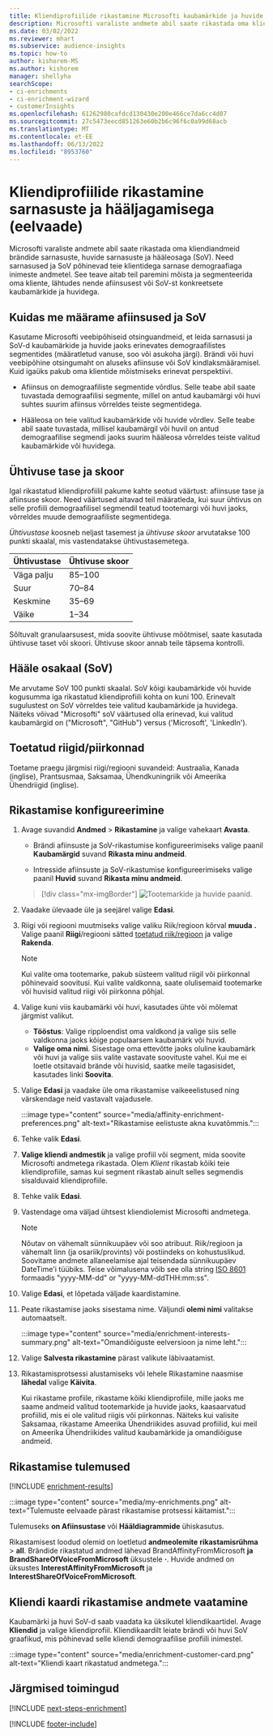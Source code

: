 ```yaml
---
title: Kliendiprofiilide rikastamine Microsofti kaubamärkide ja huvide andmetega
description: Microsofti varaliste andmete abil saate rikastada oma kliendiandmeid sarnasuste ja häälkäsklusega.
ms.date: 03/02/2022
ms.reviewer: mhart
ms.subservice: audience-insights
ms.topic: how-to
author: kishorem-MS
ms.author: kishorem
manager: shellyha
searchScope:
- ci-enrichments
- ci-enrichment-wizard
- customerInsights
ms.openlocfilehash: 61262980cafdcd130430e200e466ce7da6cc4d07
ms.sourcegitcommit: 27c5473eecd851263e60b2b6c96f6c0a99d68acb
ms.translationtype: MT
ms.contentlocale: et-EE
ms.lasthandoff: 06/13/2022
ms.locfileid: "8953760"
---
```

# <a name="enrich-customer-profiles-with-affinities-and-share-of-voice-preview"></a>Kliendiprofiilide rikastamine sarnasuste ja hääljagamisega (eelvaade)

Microsofti varaliste andmete abil saate rikastada oma kliendiandmeid brändide sarnasuste, huvide sarnasuste ja hääleosaga (SoV). Need sarnasused ja SoV põhinevad teie klientidega sarnase demograafiaga inimeste andmetel. See teave aitab teil paremini mõista ja segmenteerida oma kliente, lähtudes nende afiinsusest või SoV-st konkreetsete kaubamärkide ja huvidega.

## <a name="how-we-determine-affinities-and-sov"></a>Kuidas me määrame afiinsused ja SoV

Kasutame Microsofti veebipõhiseid otsinguandmeid, et leida sarnasusi ja SoV-d kaubamärkide ja huvide jaoks erinevates demograafilistes segmentides (määratletud vanuse, soo või asukoha järgi). Brändi või huvi veebipõhine otsingumaht on aluseks afiinsuse või SoV kindlaksmääramisel. Kuid igaüks pakub oma klientide mõistmiseks erinevat perspektiivi.

- Afiinsus on demograafiliste segmentide võrdlus. Selle teabe abil saate tuvastada demograafilisi segmente, millel on antud kaubamärgi või huvi suhtes suurim afiinsus võrreldes teiste segmentidega.

- Hääleosa on teie valitud kaubamärkide või huvide võrdlev. Selle teabe abil saate tuvastada, millisel kaubamärgil või huvil on antud demograafilise segmendi jaoks suurim hääleosa võrreldes teiste valitud kaubamärkide või huvidega.

## <a name="affinity-level-and-score"></a>Ühtivuse tase ja skoor

Igal rikastatud kliendiprofiilil pakume kahte seotud väärtust: afiinsuse tase ja afiinsuse skoor. Need väärtused aitavad teil määratleda, kui suur ühtivus on selle profiili demograafilisel segmendil teatud tootemargi või huvi jaoks, võrreldes muude demograafiliste segmentidega.

*Ühtivustase* koosneb neljast tasemest ja *ühtivuse skoor* arvutatakse 100 punkti skaalal, mis vastendatakse ühtivustasemetega.

|Ühtivustase |Ühtivuse skoor  |
|---------|---------|
|Väga palju     | 85–100       |
|Suur     | 70–84        |
|Keskmine     | 35–69        |
|Väike     | 1–34        |

Sõltuvalt granulaarsusest, mida soovite ühtivuse mõõtmisel, saate kasutada ühtivuse taset või skoori. Ühtivuse skoor annab teile täpsema kontrolli.

## <a name="share-of-voice-sov"></a>Hääle osakaal (SoV)

Me arvutame SoV 100 punkti skaalal. SoV kõigi kaubamärkide või huvide kogusumma iga rikastatud kliendiprofiili kohta on kuni 100. Erinevalt sugulustest on SoV võrreldes teie valitud kaubamärkide ja huvidega. Näiteks võivad "Microsofti" soV väärtused olla erinevad, kui valitud kaubamärgid on ("Microsoft", "GitHub") versus ('Microsoft', 'LinkedIn').

## <a name="supported-countriesregions"></a>Toetatud riigid/piirkonnad

Toetame praegu järgmisi riigi/regiooni suvandeid: Austraalia, Kanada (inglise), Prantsusmaa, Saksamaa, Ühendkuningriik või Ameerika Ühendriigid (inglise).

## <a name="configure-the-enrichment"></a>Rikastamise konfigureerimine

1. Avage suvandid **Andmed** > **Rikastamine** ja valige vahekaart **Avasta**.

   - Brändi afiinsuste ja SoV-rikastumise konfigureerimiseks valige paanil **Kaubamärgid** suvand **Rikasta minu andmeid**.

   - Intresside afiinsuste ja SoV-rikastumise konfigureerimiseks valige paanil **Huvid** suvand **Rikasta minu andmeid**.

   > [!div class="mx-imgBorder"]
   > ![Tootemarkide ja huvide paanid.](media/BrandsInterest-tile-Hub.png "Tootemarkide ja huvide paanid")

1. Vaadake ülevaade üle ja seejärel valige **Edasi**.

1. Riigi või regiooni muutmiseks valige valiku Riik/regioon kõrval **muuda** **.** Valige paanil **Riigi**/regiooni sätted [toetatud riik/regioon](#supported-countriesregions) ja valige **Rakenda**.

   > [!NOTE]
   > Kui valite oma tootemarke, pakub süsteem valitud riigil või piirkonnal põhinevaid soovitusi. Kui valite valdkonna, saate olulisemaid tootemarke või huvisid valitud riigi või piirkonna põhjal.

1. Valige kuni viis kaubamärki või huvi, kasutades ühte või mõlemat järgmist valikut.

   - **Tööstus**: Valige ripploendist oma valdkond ja valige siis selle valdkonna jaoks kõige populaarsem kaubamärk või huvid.
   - **Valige oma nimi**. Sisestage oma ettevõtte jaoks oluline kaubamärk või huvi ja valige siis valite vastavate soovituste vahel. Kui me ei loetle otsitavaid brände või huvisid, saatke meile tagasisidet, kasutades linki **Soovita**.

1. Valige **Edasi** ja vaadake üle oma rikastamise vaikeeelistused ning värskendage neid vastavalt vajadusele.

   :::image type="content" source="media/affinity-enrichment-preferences.png" alt-text="Rikastamise eelistuste akna kuvatõmmis.":::

1. Tehke valik **Edasi**.

1. **Valige kliendi andmestik** ja valige profiil või segment, mida soovite Microsofti andmetega rikastada. Olem *Klient* rikastab kõiki teie kliendiprofiile, samas kui segment rikastab ainult selles segmendis sisalduvaid kliendiprofiile.

1. Tehke valik **Edasi**.

1. Vastendage oma väljad ühtsest kliendiolemist Microsofti andmetega.

   > [!NOTE]
   > Nõutav on vähemalt sünnikuupäev või soo atribuut. Riik/regioon ja vähemalt linn (ja osariik/provints) või postiindeks on kohustuslikud. Soovitame andmete allaneelamise ajal teisendada sünnikuupäev DateTime'i tüübiks. Teise võimalusena võib see olla string [ISO 8601](https://www.iso.org/iso-8601-date-and-time-format.html) formaadis "yyyy-MM-dd" or "yyyy-MM-ddTHH:mm:ss".

1. Valige **Edasi**, et lõpetada väljade kaardistamine.

1. Peate rikastamise jaoks sisestama nime. Väljundi **olemi nimi** valitakse automaatselt.

   :::image type="content" source="media/enrichment-interests-summary.png" alt-text="Omandiõiguste eelversioon ja nime leht.":::

1. Valige **Salvesta rikastamine** pärast valikute läbivaatamist.

1. Rikastamisprotsessi alustamiseks või lehele Rikastamine naasmise **lähedal** valige **Käivita**.

   Kui rikastame profiile, rikastame kõiki kliendiprofiile, mille jaoks me saame andmeid valitud tootemarkide ja huvide jaoks, kaasaarvatud profiilid, mis ei ole valitud riigis või piirkonnas. Näiteks kui valisite Saksamaa, rikastame Ameerika Ühendriikides asuvad profiilid, kui meil on Ameerika Ühendriikides valitud kaubamärkide ja omandiõiguse andmeid.

## <a name="enrichment-results"></a>Rikastamise tulemused

[!INCLUDE [enrichment-results](includes/enrichment-results.md)]

:::image type="content" source="media/my-enrichments.png" alt-text="Tulemuste eelvaade pärast rikastamise protsessi käitamist.":::

Tulemuseks **on Afiinsustase** või **Hääldiagrammide** ühiskasutus.

Rikastamisest loodud olemid on loetletud **andmeolemite** **rikastamisrühma** > **all**. Brändide rikastatud andmed lähevad BrandAffinityFromMicrosoft **ja BrandShareOfVoiceFromMicrosoft** üksustele **·**. Huvide andmed on üksustes **InterestAffinityFromMicrosoft** ja **InterestShareOfVoiceFromMicrosoft**.

## <a name="see-enrichment-data-on-the-customer-card"></a>Kliendi kaardi rikastamise andmete vaatamine

Kaubamärki ja huvi SoV-d saab vaadata ka üksikutel kliendikaartidel. Avage **Kliendid** ja valige kliendiprofiil. Kliendikaardilt leiate brändi või huvi SoV graafikud, mis põhinevad selle kliendi demograafilise profiili inimestel.

:::image type="content" source="media/enrichment-customer-card.png" alt-text="Kliendi kaart rikastatud andmetega.":::

## <a name="next-steps"></a>Järgmised toimingud

[!INCLUDE [next-steps-enrichment](includes/next-steps-enrichment.md)]


[!INCLUDE [footer-include](includes/footer-banner.md)]
